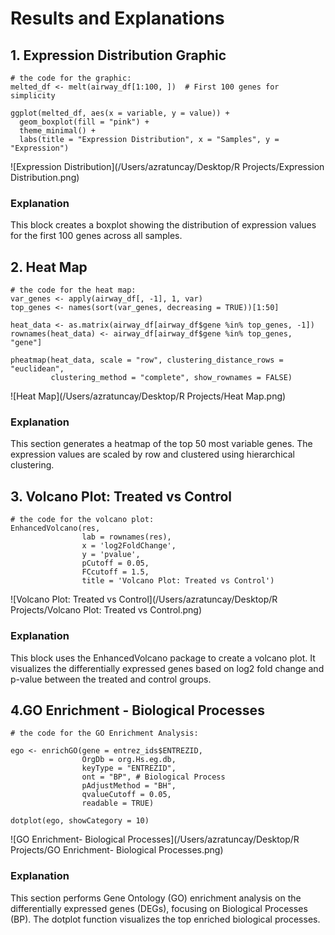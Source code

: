 # Results and Explanations

## 1. Expression Distribution Graphic

```
# the code for the graphic:
melted_df <- melt(airway_df[1:100, ])  # First 100 genes for simplicity

ggplot(melted_df, aes(x = variable, y = value)) +
  geom_boxplot(fill = "pink") +
  theme_minimal() +
  labs(title = "Expression Distribution", x = "Samples", y = "Expression")
```
![Expression Distribution](/Users/azratuncay/Desktop/R Projects/Expression Distribution.png)

### Explanation 
This block creates a boxplot showing the distribution of expression values for the first 100 genes across all samples.

## 2. Heat Map

```
# the code for the heat map:
var_genes <- apply(airway_df[, -1], 1, var)
top_genes <- names(sort(var_genes, decreasing = TRUE))[1:50]

heat_data <- as.matrix(airway_df[airway_df$gene %in% top_genes, -1])
rownames(heat_data) <- airway_df[airway_df$gene %in% top_genes, "gene"]

pheatmap(heat_data, scale = "row", clustering_distance_rows = "euclidean",
         clustering_method = "complete", show_rownames = FALSE)
```

![Heat Map](/Users/azratuncay/Desktop/R Projects/Heat Map.png)

### Explanation 
This section generates a heatmap of the top 50 most variable genes. The expression values are scaled by row and clustered using hierarchical clustering.

## 3. Volcano Plot: Treated vs Control

```
# the code for the volcano plot:
EnhancedVolcano(res,
                lab = rownames(res),
                x = 'log2FoldChange',
                y = 'pvalue',
                pCutoff = 0.05,
                FCcutoff = 1.5,
                title = 'Volcano Plot: Treated vs Control')

```

![Volcano Plot: Treated vs Control](/Users/azratuncay/Desktop/R Projects/Volcano Plot: Treated vs Control.png)

### Explanation 
This block uses the EnhancedVolcano package to create a volcano plot. It visualizes the differentially expressed genes based on log2 fold change and p-value between the treated and control groups.

## 4.GO Enrichment - Biological Processes

```
# the code for the GO Enrichment Analysis:

ego <- enrichGO(gene = entrez_ids$ENTREZID,
                OrgDb = org.Hs.eg.db,
                keyType = "ENTREZID",
                ont = "BP", # Biological Process
                pAdjustMethod = "BH",
                qvalueCutoff = 0.05,
                readable = TRUE)

dotplot(ego, showCategory = 10)

```

![GO Enrichment- Biological Processes](/Users/azratuncay/Desktop/R Projects/GO Enrichment- Biological Processes.png)

### Explanation 
This section performs Gene Ontology (GO) enrichment analysis on the differentially expressed genes (DEGs), focusing on Biological Processes (BP). The dotplot function visualizes the top enriched biological processes.